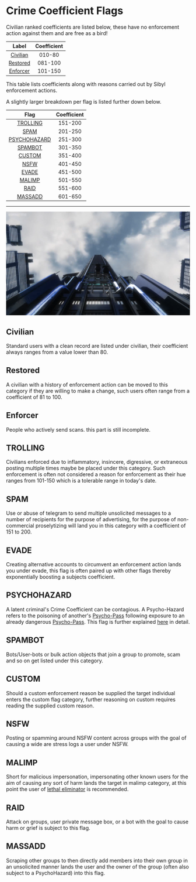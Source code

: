# Crime Coefficient Flags
Civilian ranked coefficients are listed below, these have no enforcement action against them and are free as a bird!

|         Label             |  Coefficient  |
|       :----------:        |  :---------:  |
|    [Civilian](#civilian)  |  010-80       |
|    [Restored](#restored)  |  081-100      |
|    [Enforcer](#enforcer)  |  101-150      |


This table lists coefficients along with reasons carried out by Sibyl enforcement actions.

A slightly larger breakdown per flag is listed further down below.

|           Flag                |  Coefficient  |
|         :----------:          |  :---------:  |
|     [TROLLING](#trolling)     |  151-200      |
|      [SPAM](#spam)            |  201-250      |
| [PSYCHOHAZARD](#psychohazard) |  251-300      |
|     [SPAMBOT](#spambot)       |  301-350      |
|   [CUSTOM](#custom)           |  351-400      |
|     [NSFW](#nsfw)             |  401-450      |
|      [EVADE](#evade)          |  451-500      |
|    [MALIMP](#malimp)          |  501-550      |
|      [RAID](#raid)            |  551-600      |
|    [MASSADD](#massadd)        |  601-650      |

<hr/>

![nona-tower](../img/nona-tower01.png)

## Civilian
Standard users with a clean record are listed under civilian, their coefficient always ranges from a value lower than 80.

## Restored
A civilian with a history of enforcement action can be moved to this category if they are willing to make a change, such users often range from a coefficient of 81 to 100.

## Enforcer
People who actively send scans. this part is still incomplete.

## TROLLING
Civilians enforced due to inflammatory, insincere, digressive, or extraneous posting multiple times maybe be placed under this category. Such enforcement is often not considered a reason for enforcement as their hue ranges from 101-150 which is a tolerable range in today's date.

## SPAM
Use or abuse of telegram to send multiple unsolicited messages to a number of recipients for the purpose of advertising, for the purpose of non-commercial proselytizing will land you in this category with a coefficient of 151 to 200.


## EVADE
Creating alternative accounts to circumvent an enforcement action lands you under evade, this flag is often paired up with other flags thereby exponentially boosting a subjects coefficient.


## PSYCHOHAZARD
A latent criminal's Crime Coefficient can be contagious. A Psycho-Hazard refers to the poisoning of another's [Psycho-Pass](https://t.me/PsychoPass/4) following exposure to an already dangerous [Psycho-Pass](https://t.me/PsychoPass/4). This flag is further explained [here](https://t.me/SibylSystem/6) in detail.


## SPAMBOT
Bots/User-bots or bulk action objects that join a group to promote, scam and so on get listed under this category.


## CUSTOM
Should a custom enforcement reason be supplied the target individual enters the custom flag category, further reasoning on custom requires reading the supplied custom reason.


## NSFW
Posting or spamming around NSFW content across groups with the goal of causing a wide are stress logs a user under NSFW.


## MALIMP
Short for malicious impersonation, impersonating other known users for the aim of causing any sort of harm lands the target in malimp category, at this point the user of [lethal eliminator](https://t.me/SibylSystem/3) is recommended.


## RAID
Attack on groups, user private message box, or a bot with the goal to cause harm or grief is subject to this flag.


## MASSADD
Scraping other groups to then directly add members into their own group in an unsolicited manner lands the user and the owner of the group (often also subject to a PsychoHazard) into this flag.
